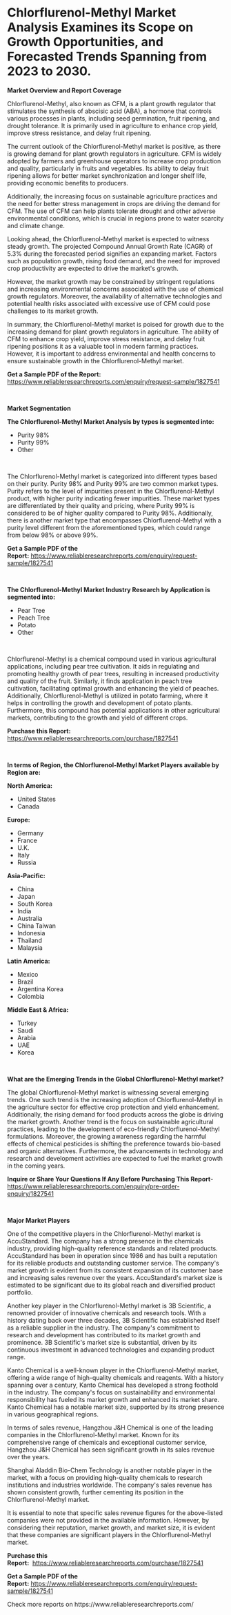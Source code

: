 <p><h1>Chlorflurenol-Methyl Market Analysis Examines its Scope on Growth Opportunities, and Forecasted Trends Spanning from 2023 to 2030.</h1></p><p><strong>Market Overview and Report Coverage</strong></p>
<p><p>Chlorflurenol-Methyl, also known as CFM, is a plant growth regulator that stimulates the synthesis of abscisic acid (ABA), a hormone that controls various processes in plants, including seed germination, fruit ripening, and drought tolerance. It is primarily used in agriculture to enhance crop yield, improve stress resistance, and delay fruit ripening.</p><p>The current outlook of the Chlorflurenol-Methyl market is positive, as there is growing demand for plant growth regulators in agriculture. CFM is widely adopted by farmers and greenhouse operators to increase crop production and quality, particularly in fruits and vegetables. Its ability to delay fruit ripening allows for better market synchronization and longer shelf life, providing economic benefits to producers.</p><p>Additionally, the increasing focus on sustainable agriculture practices and the need for better stress management in crops are driving the demand for CFM. The use of CFM can help plants tolerate drought and other adverse environmental conditions, which is crucial in regions prone to water scarcity and climate change.</p><p>Looking ahead, the Chlorflurenol-Methyl market is expected to witness steady growth. The projected Compound Annual Growth Rate (CAGR) of 5.3% during the forecasted period signifies an expanding market. Factors such as population growth, rising food demand, and the need for improved crop productivity are expected to drive the market's growth.</p><p>However, the market growth may be constrained by stringent regulations and increasing environmental concerns associated with the use of chemical growth regulators. Moreover, the availability of alternative technologies and potential health risks associated with excessive use of CFM could pose challenges to its market growth.</p><p>In summary, the Chlorflurenol-Methyl market is poised for growth due to the increasing demand for plant growth regulators in agriculture. The ability of CFM to enhance crop yield, improve stress resistance, and delay fruit ripening positions it as a valuable tool in modern farming practices. However, it is important to address environmental and health concerns to ensure sustainable growth in the Chlorflurenol-Methyl market.</p></p>
<p><strong>Get a Sample PDF of the Report:</strong> <a href="https://www.reliableresearchreports.com/enquiry/request-sample/1827541">https://www.reliableresearchreports.com/enquiry/request-sample/1827541</a></p>
<p>&nbsp;</p>
<p><strong>Market Segmentation</strong></p>
<p><strong>The Chlorflurenol-Methyl Market Analysis by types is segmented into:</strong></p>
<p><ul><li>Purity 98%</li><li>Purity 99%</li><li>Other</li></ul></p>
<p>&nbsp;</p>
<p><p>The Chlorflurenol-Methyl market is categorized into different types based on their purity. Purity 98% and Purity 99% are two common market types. Purity refers to the level of impurities present in the Chlorflurenol-Methyl product, with higher purity indicating fewer impurities. These market types are differentiated by their quality and pricing, where Purity 99% is considered to be of higher quality compared to Purity 98%. Additionally, there is another market type that encompasses Chlorflurenol-Methyl with a purity level different from the aforementioned types, which could range from below 98% or above 99%.</p></p>
<p><strong>Get a Sample PDF of the Report:</strong>&nbsp;<a href="https://www.reliableresearchreports.com/enquiry/request-sample/1827541">https://www.reliableresearchreports.com/enquiry/request-sample/1827541</a></p>
<p>&nbsp;</p>
<p><strong>The Chlorflurenol-Methyl Market Industry Research by Application is segmented into:</strong></p>
<p><ul><li>Pear Tree</li><li>Peach Tree</li><li>Potato</li><li>Other</li></ul></p>
<p>&nbsp;</p>
<p><p>Chlorflurenol-Methyl is a chemical compound used in various agricultural applications, including pear tree cultivation. It aids in regulating and promoting healthy growth of pear trees, resulting in increased productivity and quality of the fruit. Similarly, it finds application in peach tree cultivation, facilitating optimal growth and enhancing the yield of peaches. Additionally, Chlorflurenol-Methyl is utilized in potato farming, where it helps in controlling the growth and development of potato plants. Furthermore, this compound has potential applications in other agricultural markets, contributing to the growth and yield of different crops.</p></p>
<p><strong>Purchase this Report:</strong>&nbsp; <a href="https://www.reliableresearchreports.com/purchase/1827541">https://www.reliableresearchreports.com/purchase/1827541</a></p>
<p>&nbsp;</p>
<p><strong>In terms of Region, the Chlorflurenol-Methyl Market Players available by Region are:</strong></p>
<p>
    <p> <strong> North America: </strong>
        <ul>
            <li>United States</li>
            <li>Canada</li>
        </ul>
        </p> 
    <p> <strong> Europe: </strong>
        <ul>
            <li>Germany</li>
            <li>France</li>
            <li>U.K.</li>
            <li>Italy</li>
            <li>Russia</li>
        </ul>
        </p> 
    <p> <strong> Asia-Pacific: </strong>
        <ul>
            <li>China</li>
            <li>Japan</li>
            <li>South Korea</li>
            <li>India</li>
            <li>Australia</li>
            <li>China Taiwan</li>
            <li>Indonesia</li>
            <li>Thailand</li>
            <li>Malaysia</li>
        </ul>
        </p> 
    <p> <strong> Latin America: </strong>
        <ul>
            <li>Mexico</li>
            <li>Brazil</li>
            <li>Argentina Korea</li>
            <li>Colombia</li>
        </ul>
        </p> 
    <p> <strong> Middle East & Africa: </strong>
        <ul>
            <li>Turkey</li>
            <li>Saudi</li>
            <li>Arabia</li>
            <li>UAE</li>
            <li>Korea</li>
        </ul>
    </p>
    </p>
<p>&nbsp;</p>
<p><strong>What are the Emerging Trends in the Global Chlorflurenol-Methyl market?</strong></p>
<p><p>The global Chlorflurenol-Methyl market is witnessing several emerging trends. One such trend is the increasing adoption of Chlorflurenol-Methyl in the agriculture sector for effective crop protection and yield enhancement. Additionally, the rising demand for food products across the globe is driving the market growth. Another trend is the focus on sustainable agricultural practices, leading to the development of eco-friendly Chlorflurenol-Methyl formulations. Moreover, the growing awareness regarding the harmful effects of chemical pesticides is shifting the preference towards bio-based and organic alternatives. Furthermore, the advancements in technology and research and development activities are expected to fuel the market growth in the coming years.</p></p>
<p><strong>Inquire or Share Your Questions If Any Before Purchasing This Report</strong>- <a href="https://www.reliableresearchreports.com/enquiry/pre-order-enquiry/1827541">https://www.reliableresearchreports.com/enquiry/pre-order-enquiry/1827541</a></p>
<p>&nbsp;</p>
<p><strong>Major Market Players</strong></p>
<p><p>One of the competitive players in the Chlorflurenol-Methyl market is AccuStandard. The company has a strong presence in the chemicals industry, providing high-quality reference standards and related products. AccuStandard has been in operation since 1986 and has built a reputation for its reliable products and outstanding customer service. The company's market growth is evident from its consistent expansion of its customer base and increasing sales revenue over the years. AccuStandard's market size is estimated to be significant due to its global reach and diversified product portfolio.</p><p>Another key player in the Chlorflurenol-Methyl market is 3B Scientific, a renowned provider of innovative chemicals and research tools. With a history dating back over three decades, 3B Scientific has established itself as a reliable supplier in the industry. The company's commitment to research and development has contributed to its market growth and prominence. 3B Scientific's market size is substantial, driven by its continuous investment in advanced technologies and expanding product range.</p><p>Kanto Chemical is a well-known player in the Chlorflurenol-Methyl market, offering a wide range of high-quality chemicals and reagents. With a history spanning over a century, Kanto Chemical has developed a strong foothold in the industry. The company's focus on sustainability and environmental responsibility has fueled its market growth and enhanced its market share. Kanto Chemical has a notable market size, supported by its strong presence in various geographical regions.</p><p>In terms of sales revenue, Hangzhou J&H Chemical is one of the leading companies in the Chlorflurenol-Methyl market. Known for its comprehensive range of chemicals and exceptional customer service, Hangzhou J&H Chemical has seen significant growth in its sales revenue over the years.</p><p>Shanghai Aladdin Bio-Chem Technology is another notable player in the market, with a focus on providing high-quality chemicals to research institutions and industries worldwide. The company's sales revenue has shown consistent growth, further cementing its position in the Chlorflurenol-Methyl market.</p><p>It is essential to note that specific sales revenue figures for the above-listed companies were not provided in the available information. However, by considering their reputation, market growth, and market size, it is evident that these companies are significant players in the Chlorflurenol-Methyl market.</p></p>
<p><strong>Purchase this Report:</strong>&nbsp;&nbsp;<a href="https://www.reliableresearchreports.com/purchase/1827541">https://www.reliableresearchreports.com/purchase/1827541</a></p>
<p></p>
<p><strong>Get a Sample PDF of the Report:</strong>&nbsp;<a href="https://www.reliableresearchreports.com/enquiry/request-sample/1827541">https://www.reliableresearchreports.com/enquiry/request-sample/1827541</a></p>
<p>Check more reports on https://www.reliableresearchreports.com/</p>